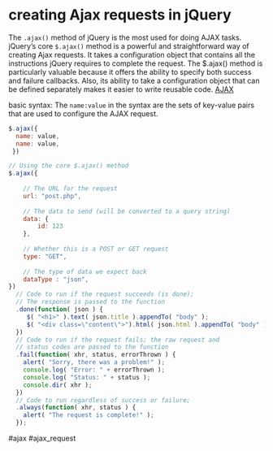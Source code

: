 # creating Ajax requests in jQuery
The `.ajax()` method of jQuery is the most used for doing AJAX tasks.
jQuery’s core `$.ajax()` method is a powerful and straightforward way of creating Ajax requests. It takes a configuration object that contains all the instructions jQuery requires to complete the request. The $.ajax() method is particularly valuable because it offers the ability to specify both success and failure callbacks. Also, its ability to take a configuration object that can be defined separately makes it easier to write reusable code. [AJAX](https://learn.jquery.com/ajax/jquery-ajax-methods/)

basic syntax: The `name:value` in the syntax are the sets of key-value pairs that are used to configure the AJAX request.
```js
$.ajax({
  name: value, 
  name: value, 
 })
```

```js
// Using the core $.ajax() method
$.ajax({
 
    // The URL for the request
    url: "post.php",
 
    // The data to send (will be converted to a query string)
    data: {
        id: 123
    },
 
    // Whether this is a POST or GET request
    type: "GET",
 
    // The type of data we expect back
    dataType : "json",
})
  // Code to run if the request succeeds (is done);
  // The response is passed to the function
  .done(function( json ) {
     $( "<h1>" ).text( json.title ).appendTo( "body" );
     $( "<div class=\"content\">").html( json.html ).appendTo( "body" );
  })
  // Code to run if the request fails; the raw request and
  // status codes are passed to the function
  .fail(function( xhr, status, errorThrown ) {
    alert( "Sorry, there was a problem!" );
    console.log( "Error: " + errorThrown );
    console.log( "Status: " + status );
    console.dir( xhr );
  })
  // Code to run regardless of success or failure;
  .always(function( xhr, status ) {
    alert( "The request is complete!" );
  });
```
#ajax #ajax_request